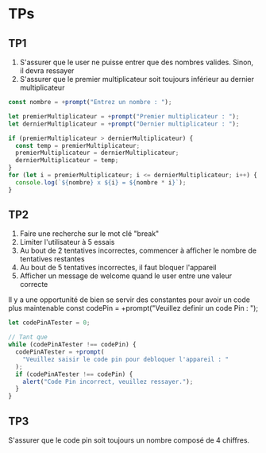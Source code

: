 # TPs

## TP1

1. S'assurer que le user ne puisse entrer que des nombres valides. Sinon, il devra ressayer
2. S'assurer que le premier multiplicateur soit toujours inférieur au dernier multiplicateur

```js
const nombre = +prompt("Entrez un nombre : ");

let premierMultiplicateur = +prompt("Premier multiplicateur : ");
let dernierMultiplicateur = +prompt("Dernier multiplicateur : ");

if (premierMultiplicateur > dernierMultiplicateur) {
  const temp = premierMultiplicateur;
  premierMultiplicateur = dernierMultiplicateur;
  dernierMultiplicateur = temp;
}
for (let i = premierMultiplicateur; i <= dernierMultiplicateur; i++) {
  console.log(`${nombre} x ${i} = ${nombre * i}`);
}
```

## TP2

1. Faire une recherche sur le mot clé "break"
2. Limiter l'utilisateur à 5 essais
3. Au bout de 2 tentatives incorrectes, commencer à afficher le nombre de tentatives restantes
4. Au bout de 5 tentatives incorrectes, il faut bloquer l'appareil
5. Afficher un message de welcome quand le user entre une valeur correcte

Il y a une opportunité de bien se servir des constantes pour avoir un code plus maintenable
const codePin = +prompt("Veuillez definir un code Pin : ");

```javascript
let codePinATester = 0;

// Tant que
while (codePinATester !== codePin) {
  codePinATester = +prompt(
    "Veuillez saisir le code pin pour debloquer l'appareil : "
  );
  if (codePinATester !== codePin) {
    alert("Code Pin incorrect, veuillez ressayer.");
  }
}
```

## TP3

S'assurer que le code pin soit toujours un nombre composé de 4 chiffres.
